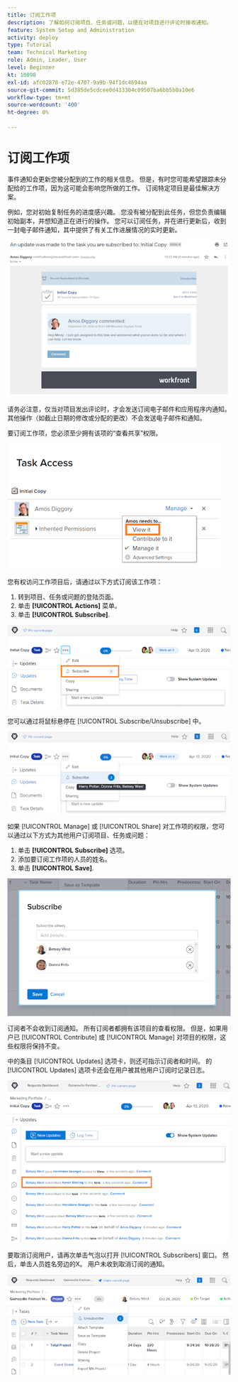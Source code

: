 ```yaml
---
title: 订阅工作项
description: 了解如何订阅项目、任务或问题，以便在对项目进行评论时接收通知。
feature: System Setup and Administration
activity: deploy
type: Tutorial
team: Technical Marketing
role: Admin, Leader, User
level: Beginner
kt: 10098
exl-id: afc02878-e72e-4707-9a9b-94f1dc4694aa
source-git-commit: 5d385de5cdcee0d433304c09507ba6bb5b0a10e6
workflow-type: tm+mt
source-wordcount: '400'
ht-degree: 0%

---
```


# 订阅工作项

事件通知会更新您被分配到的工作的相关信息。 但是，有时您可能希望跟踪未分配给的工作项，因为这可能会影响您所做的工作。 订阅特定项目是最佳解决方案。

例如，您对初始复制任务的进度感兴趣。 您没有被分配到此任务，但您负责编辑初始副本，并想知道正在进行的操作。 您可以订阅任务，并在进行更新后，收到一封电子邮件通知，其中提供了有关工作进展情况的实时更新。

![通过任务订阅发送电子邮件](assets/admin-fund-user-notifications-10.png)

请务必注意，仅当对项目发出评论时，才会发送订阅电子邮件和应用程序内通知。 其他操作（如截止日期的修改或分配的更改）不会发送电子邮件和通知。

要订阅工作项，您必须至少拥有该项的“查看共享”权限。

![[!UICONTROL Task Access] 窗口](assets/admin-fund-user-notifications-11.png)

您有权访问工作项目后，请通过以下方式订阅该工作项：

1. 转到项目、任务或问题的登陆页面。
1. 单击 **[!UICONTROL Actions]** 菜单。
1. 单击 **[!UICONTROL Subscribe]**.

![[!UICONTROL Subscribe] 任务菜单中的选项](assets/admin-fund-user-notifications-12.png)

您可以通过将鼠标悬停在 [!UICONTROL Subscribe/Unsubscribe] 中。

![显示订阅者的任务菜单](assets/admin-fund-user-notifications-13.png)

如果 [!UICONTROL Manage] 或 [!UICONTROL Share] 对工作项的权限，您可以通过以下方式为其他用户订阅项目、任务或问题：

1. 单击 **[!UICONTROL Subscribe]** 选项。
1. 添加要订阅工作项的人员的姓名。
1. 单击 **[!UICONTROL Save]**.

![[!UICONTROL Subscribe] 窗口](assets/admin-fund-user-notifications-15.png)

订阅者不会收到订阅通知。 所有订阅者都拥有该项目的查看权限。 但是，如果用户已 [!UICONTROL Contribute] 或 [!UICONTROL Manage] 对项目的权限，这些权限将保持不变。

中的条目 [!UICONTROL Updates] 选项卡，则还可指示订阅者和时间。 的 [!UICONTROL Updates] 选项卡还会在用户被其他用户订阅时记录日志。

![[!UICONTROL Updates] 显示订阅的任务上的页面](assets/admin-fund-user-notifications-16.png)

要取消订阅用户，请再次单击气泡以打开 [!UICONTROL Subscribers] 窗口。 然后，单击人员姓名旁边的X。 用户未收到取消订阅的通知。

![[!UICONTROL Unsubscribe] 项目上的菜单选项](assets/admin-fund-user-notifications-14.png)

<!---
learn more URL: Subscribe to items in Workfront
--->
